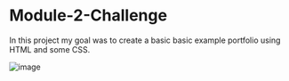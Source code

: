 # Module-2-Challenge

In this project my goal was to create a basic basic example portfolio using HTML and some CSS.

![image](https://user-images.githubusercontent.com/108438452/219453449-bb7ed9fc-92b5-45f3-9d78-778c92c60b8f.png)
